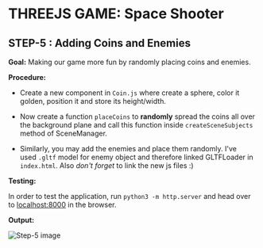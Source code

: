 # THREEJS GAME: Space Shooter

## STEP-5 : Adding Coins and Enemies

**Goal:** Making our game more fun by randomly placing coins and enemies.   

**Procedure:**  

- Create a new component in `Coin.js` where create a sphere, color it golden, position it and store its height/width.

- Now create a function `placeCoins` to **randomly** spread the coins all over the background plane and call this function inside `createSceneSubjects` method of SceneManager.

- Similarly, you may add the enemies and place them randomly. I've used `.gltf` model for enemy object and therefore linked GLTFLoader in `index.html`. Also _don't forget_ to link the new  js files :)

**Testing:**  

In order to test the application, run `python3 -m http.server` and head over to [localhost:8000](http://localhost:8000) in the  browser.

**Output:**

![Step-5 image](https://cdn-images-1.medium.com/max/800/1*8msbBtOvOOrHdyyd1QAEeA.png)